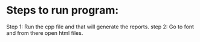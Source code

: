 # Steps to run program:
Step 1: Run the cpp file and that will generate the reports.
step 2: Go to font and from there open html files.
